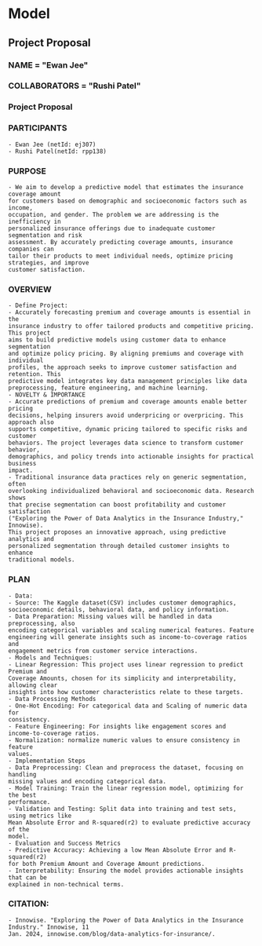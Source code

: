 # Model

## Project Proposal

### NAME = "Ewan Jee"
### COLLABORATORS = "Rushi Patel"

### Project Proposal
### PARTICIPANTS
    - Ewan Jee (netId: ej307)
    - Rushi Patel(netId: rpp138)
### PURPOSE
    - We aim to develop a predictive model that estimates the insurance coverage amount
    for customers based on demographic and socioeconomic factors such as income,
    occupation, and gender. The problem we are addressing is the inefficiency in
    personalized insurance offerings due to inadequate customer segmentation and risk
    assessment. By accurately predicting coverage amounts, insurance companies can
    tailor their products to meet individual needs, optimize pricing strategies, and improve
    customer satisfaction.
### OVERVIEW
    - Define Project:
    - Accurately forecasting premium and coverage amounts is essential in the
    insurance industry to offer tailored products and competitive pricing. This project
    aims to build predictive models using customer data to enhance segmentation
    and optimize policy pricing. By aligning premiums and coverage with individual
    profiles, the approach seeks to improve customer satisfaction and retention. This
    predictive model integrates key data management principles like data
    preprocessing, feature engineering, and machine learning.
    - NOVELTY & IMPORTANCE
    - Accurate predictions of premium and coverage amounts enable better pricing
    decisions, helping insurers avoid underpricing or overpricing. This approach also
    supports competitive, dynamic pricing tailored to specific risks and customer
    behaviors. The project leverages data science to transform customer behavior,
    demographics, and policy trends into actionable insights for practical business
    impact.
    - Traditional insurance data practices rely on generic segmentation, often
    overlooking individualized behavioral and socioeconomic data. Research shows
    that precise segmentation can boost profitability and customer satisfaction
    ("Exploring the Power of Data Analytics in the Insurance Industry," Innowise).
    This project proposes an innovative approach, using predictive analytics and
    personalized segmentation through detailed customer insights to enhance
    traditional models.
### PLAN
    - Data:
    - Source: The Kaggle dataset(CSV) includes customer demographics,
    socioeconomic details, behavioral data, and policy information.
    - Data Preparation: Missing values will be handled in data preprocessing, also
    encoding categorical variables and scaling numerical features. Feature
    engineering will generate insights such as income-to-coverage ratios and
    engagement metrics from customer service interactions.
    - Models and Techniques:
    - Linear Regression: This project uses linear regression to predict Premium and
    Coverage Amounts, chosen for its simplicity and interpretability, allowing clear
    insights into how customer characteristics relate to these targets.
    - Data Processing Methods
    - One-Hot Encoding: For categorical data and Scaling of numeric data for
    consistency.
    - Feature Engineering: For insights like engagement scores and
    income-to-coverage ratios.
    - Normalization: normalize numeric values to ensure consistency in feature
    values.
    - Implementation Steps
    - Data Preprocessing: Clean and preprocess the dataset, focusing on handling
    missing values and encoding categorical data.
    - Model Training: Train the linear regression model, optimizing for the best
    performance.
    - Validation and Testing: Split data into training and test sets, using metrics like
    Mean Absolute Error and R-squared(r2) to evaluate predictive accuracy of the
    model.
    - Evaluation and Success Metrics
    - Predictive Accuracy: Achieving a low Mean Absolute Error and R-squared(r2)
    for both Premium Amount and Coverage Amount predictions.
    - Interpretability: Ensuring the model provides actionable insights that can be
    explained in non-technical terms.
### CITATION:
    - Innowise. "Exploring the Power of Data Analytics in the Insurance Industry." Innowise, 11
    Jan. 2024, innowise.com/blog/data-analytics-for-insurance/.